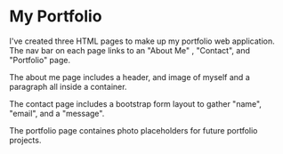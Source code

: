 # My Portfolio

I've created three HTML pages to make up my portfolio web application.  The nav bar on each page links to an "About Me" , "Contact", and "Portfolio" page. 

The about me page includes a header, and image of myself and a paragraph all inside a container. 

The contact page includes a bootstrap form layout to gather "name", "email", and a "message".  

The portfolio page containes photo placeholders for future portfolio projects.